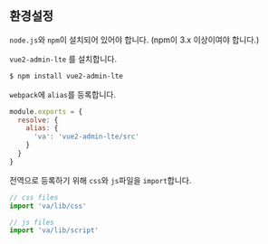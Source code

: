 ## 환경설정

`node.js`와 `npm`이 설치되어 있어야 합니다. \(npm이 3.x 이상이여야 합니다.\)

`vue2-admin-lte` 를 설치합니다.

```bash
$ npm install vue2-admin-lte
```

`webpack`에 `alias`를 등록합니다.

```js
module.exports = {
  resolve: {
    alias: {
      'va': 'vue2-admin-lte/src'
    }
  }
}
```

전역으로 등록하기 위해 `css`와 `js`파일을 `import`합니다.

```js
// css files
import 'va/lib/css'

// js files
import 'va/lib/script'
```



